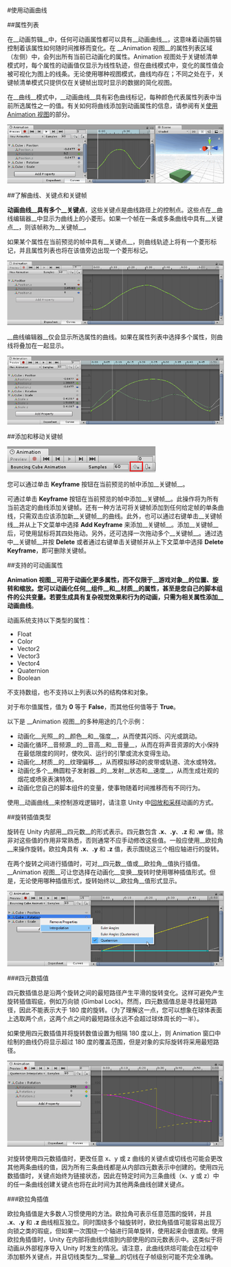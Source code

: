 #使用动画曲线


##属性列表

在__动画剪辑__中，任何可动画属性都可以具有__动画曲线__，这意味着动画剪辑控制着该属性如何随时间推移而变化。在 __Animation 视图__的属性列表区域（左侧）中，会列出所有当前已动画化的属性。Animation 视图处于关键帧清单模式时，每个属性的动画值仅显示为线性轨迹，但在曲线模式中，变化的属性值会被可视化为图上的线条。无论使用哪种视图模式，曲线均存在；不同之处在于，关键帧清单模式只提供仅在关键帧出现时显示的数据的简化视图。

在__曲线__模式中，__动画曲线__具有彩色曲线标记，每种颜色代表属性列表中当前所选属性之一的值。有关如何将曲线添加到动画属性的信息，请参阅有关[使用 Animation 视图](animeditor-UsingAnimationEditor.html)的部分。

![动画曲线以及可见的彩色标记。在此示例中，绿色标记对应于弹跳立方体动画的 Y 位置曲线](../uploads/Main/AnimationEditorBouncingCube.gif)


##了解曲线、关键点和关键帧

__动画曲线__具有多个__关键点__，这些关键点是曲线路径上的控制点。这些点在__曲线编辑器__中显示为曲线上的小菱形。如果一个帧在一条或多条曲线中具有__关键点__，则该帧称为__关键帧__。

如果某个属性在当前预览的帧中具有__关键点__，则曲线轨迹上将有一个菱形标记，并且属性列表也将在该值旁边出现一个菱形标记。


![__Rotation.y__ 属性在当前预览的帧中具有__关键点__。](../uploads/Main/AnimationWindowCurveKeyframe.png)

__曲线编辑器__仅会显示所选属性的曲线。如果在属性列表中选择多个属性，则曲线将叠加在一起显示。

![选择多个属性时，这些属性的曲线在曲线编辑器中将叠加在一起显示](../uploads/Main/AnimationWindowMultipleCurves.png)


##添加和移动关键帧

![](../uploads/Main/AnimationEditorAddKeyframeButton.png) 

您可以通过单击 __Keyframe__ 按钮在当前预览的帧中添加__关键帧__。

可通过单击 __Keyframe__ 按钮在当前预览的帧中添加__关键帧__。此操作将为所有当前选定的曲线添加关键帧。还有一种方法可将关键帧添加到任何给定帧的单条曲线，只需双击应该添加新__关键帧__的曲线。此外，也可以通过右键单击__关键帧线__并从上下文菜单中选择 __Add Keyframe__ 来添加__关键帧__。添加__关键帧__后，可使用鼠标将其四处拖动。另外，还可选择一次拖动多个__关键帧__。通过选中__关键帧__并按 __Delete__ 或者通过右键单击关键帧并从上下文菜单中选择 __Delete Keyframe__，即可删除关键帧。


##支持的可动画属性

__Animation 视图__可用于动画化更多属性，而不仅限于__游戏对象__的位置、旋转和缩放。您可以动画化任何__组件__和__材质__的属性，甚至是您自己的脚本组件的公共变量。若要生成具有复杂视觉效果和行为的动画，只需为相关属性添加__动画曲线__。

动画系统支持以下类型的属性：


* Float
* Color
* Vector2
* Vector3
* Vector4
* Quaternion
* Boolean

不支持数组，也不支持以上列表以外的结构体和对象。

对于布尔值属性，值为 __0__ 等于 __False__，而其他任何值等于 __True__。

以下是 __Animation 视图__的多种用途的几个示例：


* 动画化__光照__的__颜色__和__强度__，从而使其闪烁、闪光或跳动。
* 动画化循环__音频源__的__音高__和__音量__，从而在将声音资源的大小保持在最低限度的同时，使吹风、运行的引擎或流水变得生动。
* 动画化__材质__的__纹理偏移__，从而模拟移动的皮带或轨道、流水或特效。
* 动画化多个__椭圆粒子发射器__的__发射__状态和__速度__，从而生成壮观的烟花或喷泉表演特效。
* 动画化您自己的脚本组件的变量，使事物随着时间推移而有不同行为。

使用__动画曲线__来控制游戏逻辑时，请注意 Unity 中[回放和采样](AnimationScripting.html)动画的方式。


##旋转插值类型

旋转在 Unity 内部用__四元数__的形式表示。四元数包含 __.x__、__.y__、__.z__ 和 __.w__ 值。除非对这些值的作用非常熟悉，否则通常不应手动修改这些值。一般应使用__欧拉角__来操作旋转。欧拉角具有 __.x__、__.y__ 和 __.z__ 值，表示围绕这三个相应轴进行的旋转。

在两个旋转之间进行插值时，可对__四元数__值或__欧拉角__值执行插值。__Animation 视图__可让您选择在动画化__变换__旋转时使用哪种插值形式。但是，无论使用哪种插值形式，旋转始终以__欧拉角__值形式显示。


![变换旋转可使用__欧拉角__插值或__四元数__插值。](../uploads/Main/AnimationEditorQuaternionInterpolationMenu.png)

###四元数插值

四元数插值总是沿两个旋转之间的最短路径产生平滑的旋转变化。这样可避免产生旋转插值瑕疵，例如万向锁 (Gimbal Lock)。然而，四元数插值总是寻找最短路径，因此不能表示大于 180 度的旋转。（为了理解这一点，您可以想象在球体表面上选取两个点，这两个点之间的最短路径永远不会超过球体周长的一半）。

如果使用四元数插值并将旋转数值设置为相隔 180 度以上，则 Animation 窗口中绘制的曲线仍将显示超过 180 度的覆盖范围，但是对象的实际旋转将采用最短路径。

![当使用四元数插值时，如果将两个关键点分配在 270 度的位置上，将导致插值反向作用，即仅为 90 度。洋红色曲线是 Animation 窗口中实际显示的曲线。对象的真实插值由此截屏中的黄色虚线表示，但实际并不会显示在编辑器中。](../uploads/Main/AnimationEditorQuaternionInterpolation.png) 

对旋转使用四元数插值时，更改任意 x、y 或 z 曲线的关键点或切线也可能会更改其他两条曲线的值，因为所有三条曲线都是从内部四元数表示中创建的。使用四元数插值时，关键点始终为链接状态，因此在特定时间为三条曲线（x、y 或 z）中的任一条曲线创建关键点也将在此时间为其他两条曲线创建关键点。


###欧拉角插值

欧拉角插值是大多数人习惯使用的方法。欧拉角可表示任意范围的旋转，并且 __.x__、__.y__ 和 __.z__ 曲线相互独立。同时围绕多个轴旋转时，欧拉角插值可能容易出现万向锁之类的瑕疵，但如果一次围绕一个轴进行简单旋转，使用起来会很直观。使用欧拉角插值时，Unity 在内部将曲线烘焙到内部使用的四元数表示中。这类似于将动画从外部程序导入 Unity 时发生的情况。请注意，此曲线烘焙可能会在过程中添加额外关键点，并且切线类型为__常量__的切线在子帧级别可能不完全准确。
